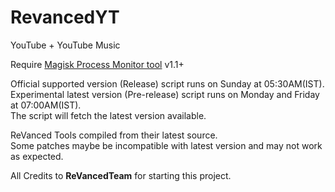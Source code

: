 # RevancedYT

YouTube + YouTube Music

Require [Magisk Process Monitor tool](https://github.com/HuskyDG/magisk_proc_monitor) v1.1+

Official supported version (Release) script runs on Sunday at 05:30AM(IST).\
Experimental latest version (Pre-release) script runs on Monday and Friday at 07:00AM(IST).\
The script will fetch the latest version available.

ReVanced Tools compiled from their latest source.\
Some patches maybe be incompatible with latest version and may not work as expected.

All Credits to **ReVancedTeam** for starting this project.
